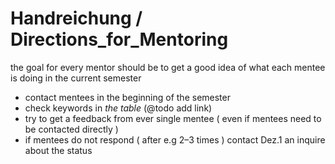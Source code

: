 # Handreichung / Directions_for_Mentoring

the goal for every mentor should be to get a good idea of what each mentee is doing in the current semester

- contact mentees in the beginning of the semester
- check keywords in *the table* (@todo add link)
- try to get a feedback from ever single mentee ( even if mentees need to be contacted directly )
- if mentees do not respond ( after e.g 2–3 times ) contact Dez.1 an inquire about the status
